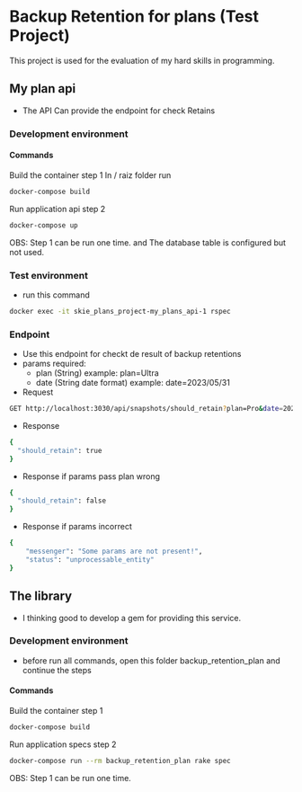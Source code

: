 # Backup Retention for plans (Test Project)
This project is used for the evaluation of my hard skills in programming.
## My plan api
* The API
 Can provide the endpoint for check Retains
### Development environment
#### Commands
Build the container step 1
In / raiz folder run
```bash
docker-compose build
```
Run application api step 2

```bash
docker-compose up
```
OBS: Step 1 can be run one time. and The database table is configured but not used.
### Test environment
* run this command 
```bash
docker exec -it skie_plans_project-my_plans_api-1 rspec
```
### Endpoint
* Use this endpoint for checkt de result of backup retentions
* params required:
  * plan (String) example: plan=Ultra
  * date (String date format) example: date=2023/05/31
* Request
```bash
GET http://localhost:3030/api/snapshots/should_retain?plan=Pro&date=2023/05/31
```
* Response
```bash
{
  "should_retain": true
}
```
* Response if params pass plan wrong
```bash
{
  "should_retain": false
}
```
* Response if params incorrect
```bash
{
	"messenger": "Some params are not present!",
	"status": "unprocessable_entity"
}
```
## The library
* I thinking good to develop a gem for providing this service.
### Development environment

* before run all commands, open this folder backup_retention_plan and continue the steps
#### Commands
Build the container step 1

```bash
docker-compose build
```
Run application specs step 2

```bash
docker-compose run --rm backup_retention_plan rake spec
```
OBS: Step 1 can be run one time.
